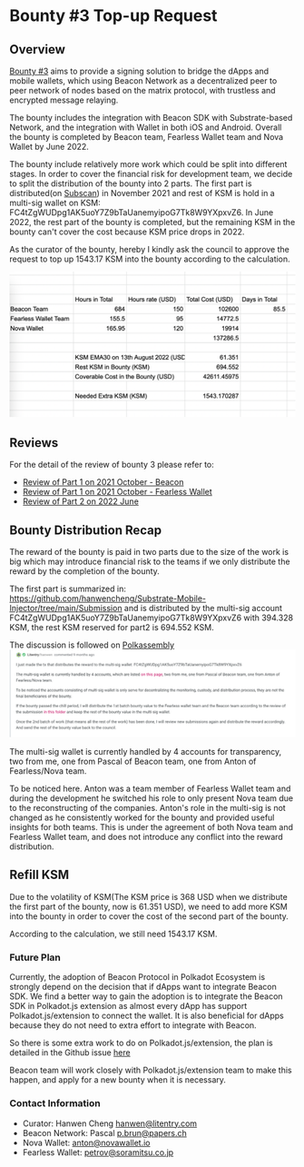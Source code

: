 # Bounty #3 Top-up Request

## Overview

[Bounty #3](https://kusama.polkassembly.io/bounty/3) aims to provide a signing solution to bridge the dApps and mobile wallets, which using Beacon Network as a decentralized peer to peer network of nodes based on the matrix protocol, with trustless and encrypted message relaying.

The bounty includes the integration with Beacon SDK with Substrate-based Network, and the integration with Wallet in both iOS and Android. Overall the bounty is completed by Beacon team, Fearless Wallet team and Nova Wallet by June 2022.

The bounty include relatively more work which could be split into different stages. In order to cover the financial risk for development team, we decide to split the distribution of the bounty into 2 parts. The first part is distributed(on [Subscan](https://kusama.subscan.io/account/FC4tZgWUDpg1AK5uoY7Z9bTaUanemyipoG7Tk8W9YXpxvZ6)) in November 2021 and rest of KSM is hold in a multi-sig wallet on KSM: FC4tZgWUDpg1AK5uoY7Z9bTaUanemyipoG7Tk8W9YXpxvZ6. In June 2022, the rest part of the bounty is completed, but the remaining KSM in the bounty can't cover the cost because KSM price drops in 2022.

As the curator of the bounty, hereby I kindly ask the council to approve the request to top up 1543.17 KSM into the bounty according to the calculation.  

![Time Spent Table](../res/TimeSpent.png)

## Reviews

For the detail of the review of bounty 3 please refer to: 
* [Review of Part 1 on 2021 October - Beacon](./202110Beacon_Review.md)
* [Review of Part 1 on 2021 October - Fearless Wallet](./202110Fearless_Submission_Review.md)
* [Review of Part 2 on 2022 June](./202206Review.md)

## Bounty Distribution Recap

The reward of the bounty is paid in two parts due to the size of the work is big which may introduce financial risk to the teams if we only distribute the reward by the completion of the bounty. 

The first part is summarized in: https://github.com/hanwencheng/Substrate-Mobile-Injector/tree/main/Submission and is distributed by the multi-sig account FC4tZgWUDpg1AK5uoY7Z9bTaUanemyipoG7Tk8W9YXpxvZ6 with 394.328 KSM, the rest KSM reserved for part2 is 694.552 KSM. 

The discussion is followed on [Polkassembly](https://kusama.polkassembly.io/bounty/3#75f2df36-575c-4a1e-973d-426fc01542b1)
![First Part Comment](../res/firstPart.png)

The multi-sig wallet is currently handled by 4 accounts for transparency, two from me, one from Pascal of Beacon team, one from Anton of Fearless/Nova team.

To be noticed here. Anton was a team member of Fearless Wallet team and during the development he switched his role to only present Nova team due to the reconstructing of the companies. Anton's role in the multi-sig is not changed as he consistently worked for the bounty and provided useful insights for both teams. This is under the agreement of both Nova team and Fearless Wallet team, and does not introduce any conflict into the reward distribution.

## Refill KSM 

Due to the volatility of KSM(The KSM price is 368 USD when we distribute the first part of the bounty, now is 61.351 USD), we need to add more KSM into the bounty in order to cover the cost of the second part of the bounty.

According to the calculation, we still need 1543.17 KSM.

### Future Plan

Currently, the adoption of Beacon Protocol in Polkadot Ecosystem is strongly depend on the decision that if dApps want to integrate Beacon SDK. We find a better way to gain the adoption is to integrate the Beacon SDK in Polkadot.js extension as almost every dApp has support Polkadot.js/extension to connect the wallet. It is also beneficial for dApps because they do not need to extra effort to integrate with Beacon.

So there is some extra work to do on Polkadot.js/extension, the plan is detailed in the Github issue [here](https://github.com/polkadot-js/extension/issues/989)

Beacon team will work closely with Polkadot.js/extension team to make this happen, and apply for a new bounty when it is necessary.

### Contact Information
* Curator: Hanwen Cheng hanwen@litentry.com
* Beacon Network: Pascal p.brun@papers.ch
* Nova Wallet: anton@novawallet.io
* Fearless Wallet: petrov@soramitsu.co.jp

